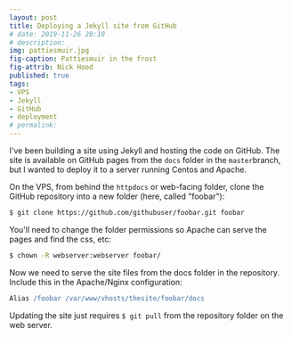 ```yaml
---
layout: post
title: Deploying a Jekyll site from GitHub
# date: 2019-11-26 20:10
# description: 
img: pattiesmuir.jpg
fig-caption: Pattiesmuir in the frost
fig-attrib: Nick Hood
published: true
tags:
- VPS
- Jekyll
- GitHub
- deployment
# permalink:
---
```

I've been building a site using Jekyll and hosting the code on GitHub. The site is available on GitHub pages from the ```docs``` folder in the ```master```branch, but I wanted to deploy it to a server running Centos and Apache.

On the VPS, from behind the ```httpdocs``` or web-facing folder, clone the GitHub repository into a new folder (here, called "foobar"):

```sh
$ git clone https://github.com/githubuser/foobar.git foobar
```
You'll need to change the folder permissions so Apache can serve the pages and find the css, etc:

```sh
$ chown -R webserver:webserver foobar/
```
Now we need to serve the site files from the docs folder in the repository. Include this in the Apache/Nginx configuration:

```apache
Alias /foobar /var/www/vhosts/thesite/foobar/docs
```

Updating the site just requires ```$ git pull``` from the repository folder on the web server.